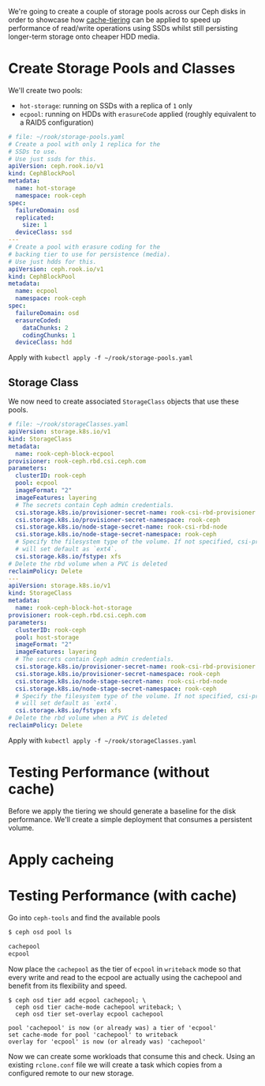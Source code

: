 We're going to create a couple of storage pools across our Ceph disks in order to showcase how [cache-tiering](https://docs.ceph.com/docs/hammer/rados/operations/cache-tiering/) can be applied to speed up performance of read/write operations using SSDs whilst still persisting longer-term storage onto cheaper HDD media.

# Create Storage Pools and Classes
We'll create two pools:

* `hot-storage`: running on SSDs with a replica of `1` only
* `ecpool`: running on HDDs with `erasureCode` applied (roughly equivalent to a RAID5 configuration)

```yaml
# file: ~/rook/storage-pools.yaml
# Create a pool with only 1 replica for the
# SSDs to use.
# Use just ssds for this.
apiVersion: ceph.rook.io/v1
kind: CephBlockPool
metadata:
  name: hot-storage
  namespace: rook-ceph
spec:
  failureDomain: osd
  replicated:
    size: 1
  deviceClass: ssd
---
# Create a pool with erasure coding for the
# backing tier to use for persistence (media).
# Use just hdds for this.
apiVersion: ceph.rook.io/v1
kind: CephBlockPool
metadata:
  name: ecpool
  namespace: rook-ceph
spec:
  failureDomain: osd
  erasureCoded:
    dataChunks: 2
    codingChunks: 1
  deviceClass: hdd
```

Apply with `kubectl apply -f ~/rook/storage-pools.yaml`

## Storage Class
We now need to create associated `StorageClass` objects that use these pools.

```yaml
# file: ~/rook/storageClasses.yaml
apiVersion: storage.k8s.io/v1
kind: StorageClass
metadata:
  name: rook-ceph-block-ecpool
provisioner: rook-ceph.rbd.csi.ceph.com
parameters:
  clusterID: rook-ceph
  pool: ecpool
  imageFormat: "2"
  imageFeatures: layering
  # The secrets contain Ceph admin credentials.
  csi.storage.k8s.io/provisioner-secret-name: rook-csi-rbd-provisioner
  csi.storage.k8s.io/provisioner-secret-namespace: rook-ceph
  csi.storage.k8s.io/node-stage-secret-name: rook-csi-rbd-node
  csi.storage.k8s.io/node-stage-secret-namespace: rook-ceph
  # Specify the filesystem type of the volume. If not specified, csi-provisioner
  # will set default as `ext4`.
  csi.storage.k8s.io/fstype: xfs
# Delete the rbd volume when a PVC is deleted
reclaimPolicy: Delete
---
apiVersion: storage.k8s.io/v1
kind: StorageClass
metadata:
  name: rook-ceph-block-hot-storage
provisioner: rook-ceph.rbd.csi.ceph.com
parameters:
  clusterID: rook-ceph
  pool: host-storage
  imageFormat: "2"
  imageFeatures: layering
  # The secrets contain Ceph admin credentials.
  csi.storage.k8s.io/provisioner-secret-name: rook-csi-rbd-provisioner
  csi.storage.k8s.io/provisioner-secret-namespace: rook-ceph
  csi.storage.k8s.io/node-stage-secret-name: rook-csi-rbd-node
  csi.storage.k8s.io/node-stage-secret-namespace: rook-ceph
  # Specify the filesystem type of the volume. If not specified, csi-provisioner
  # will set default as `ext4`.
  csi.storage.k8s.io/fstype: xfs
# Delete the rbd volume when a PVC is deleted
reclaimPolicy: Delete
```

Apply with `kubectl apply -f ~/rook/storageClasses.yaml`

# Testing Performance (without cache)
Before we apply the tiering we should generate a baseline for the disk performance. We'll create a simple deployment that consumes a persistent volume.



# Apply cacheing

# Testing Performance (with cache)
Go into `ceph-tools` and find the available pools

```bash
$ ceph osd pool ls

cachepool
ecpool
```

Now place the `cachepool` as the tier of `ecpool` in `writeback` mode so that every write and read to the ecpool are actually using the cachepool and benefit from its flexibility and speed.

```
$ ceph osd tier add ecpool cachepool; \
  ceph osd tier cache-mode cachepool writeback; \
  ceph osd tier set-overlay ecpool cachepool

pool 'cachepool' is now (or already was) a tier of 'ecpool'
set cache-mode for pool 'cachepool' to writeback
overlay for 'ecpool' is now (or already was) 'cachepool'
```

Now we can create some workloads that consume this and check. Using an existing `rclone.conf` file we will create a task which copies from a configured remote to our new storage.

```yaml

```
